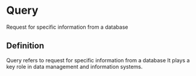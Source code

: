 # Query

Request for specific information from a database

## Definition
Query refers to request for specific information from a database It plays a key role in data management and information systems.
